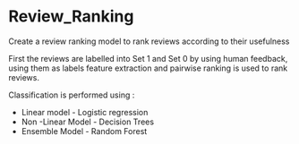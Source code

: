 # Review_Ranking
Create a review ranking model to rank reviews according to their usefulness 

First the reviews are labelled into Set 1 and Set 0 by using human feedback, using them as labels feature extraction and pairwise ranking is used to rank reviews.

Classification is performed using :
+ Linear model - Logistic regression
+ Non -Linear Model - Decision Trees
+ Ensemble Model - Random Forest
